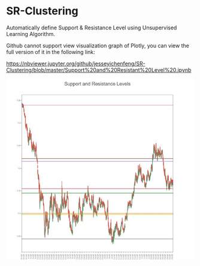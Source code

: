 # SR-Clustering
Automatically define Support &amp; Resistance Level using Unsupervised Learning Algorithm.

Github cannot support view visualization graph of Plotly, you can view the full version of it in the following link:

https://nbviewer.jupyter.org/github/jesseyichenfeng/SR-Clustering/blob/master/Support%20and%20Resistant%20Level%20.ipynb

![alt text](https://github.com/jesseyichenfeng/SR-Clustering/blob/master/S-R.JPG)
